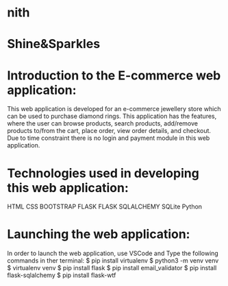 # nith
# Shine&Sparkles
# Introduction to the E-commerce web application:
This web application is developed for an e-commerce jewellery store which can be used to purchase diamond rings.
This application has the features, where the user can browse products, search products, add/remove products to/from the cart, place order, view order details, and checkout.
Due to time constraint there is no login and payment module in this web application.
# Technologies used in developing this web application:
HTML
CSS BOOTSTRAP
FLASK
FLASK SQLALCHEMY
SQLite
Python
# Launching the web application:
In order to launch the web application, use VSCode and Type the following commands in ther terminal:
$ pip install virtualenv
$ python3 -m venv venv
$ virtualenv venv
$ pip install flask
$ pip install email_validator
$ pip install flask-sqlalchemy
$ pip install flask-wtf  
